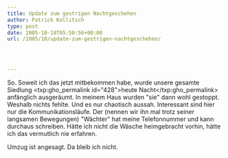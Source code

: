 ```yaml
---
title: Update zum gestrigen Nachtgeschehen
author: Patrick Kollitsch
type: post
date: 2005-10-18T05:50:56+00:00
url: /2005/10/update-zum-gestrigen-nachtgeschehen/




---
```

So. Soweit ich das jetzt mitbekommen habe, wurde unsere gesamte Siedlung <txp:gho_permalink id="428">heute Nacht</txp:gho_permalink> anf&auml;nglich ausger&auml;umt. In meinem Haus wurden "sie" dann wohl gestoppt. Weshalb nichts fehlte. Und es nur chaotisch aussah. Interessant sind hier nur die Kommunikationsl&auml;ufe. Der (nennen wir ihn mal trotz seiner langsamen Bewegungen) "W&auml;chter" hat meine Telefonnummer und kann durchaus schreiben. H&auml;tte ich nicht die W&auml;sche heimgebracht vorhin, h&auml;tte ich das vermutlich nie erfahren.

Umzug ist angesagt. Da bleib ich nicht.